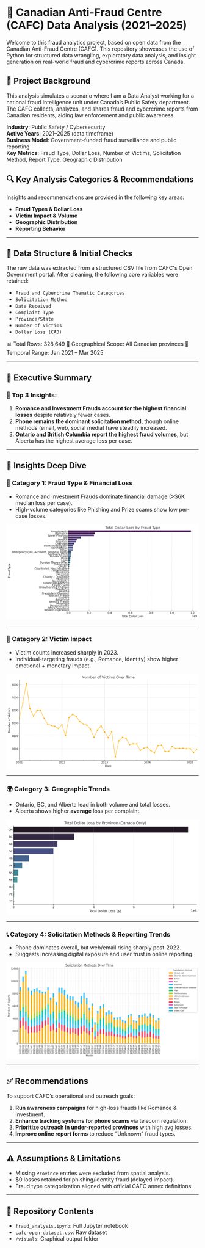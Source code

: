 
# 💼 Canadian Anti-Fraud Centre (CAFC) Data Analysis (2021–2025)

Welcome to this fraud analytics project, based on open data from the Canadian Anti-Fraud Centre (CAFC). This repository showcases the use of Python for structured data wrangling, exploratory data analysis, and insight generation on real-world fraud and cybercrime reports across Canada.

## 🏢 Project Background

This analysis simulates a scenario where I am a Data Analyst working for a national fraud intelligence unit under Canada’s Public Safety department. The CAFC collects, analyzes, and shares fraud and cybercrime reports from Canadian residents, aiding law enforcement and public awareness.

**Industry**: Public Safety / Cybersecurity  
**Active Years**: 2021–2025 (data timeframe)  
**Business Model**: Government-funded fraud surveillance and public reporting  
**Key Metrics**: Fraud Type, Dollar Loss, Number of Victims, Solicitation Method, Report Type, Geographic Distribution

## 🔍 Key Analysis Categories & Recommendations

Insights and recommendations are provided in the following key areas:

- **Fraud Types & Dollar Loss**
- **Victim Impact & Volume**
- **Geographic Distribution**
- **Reporting Behavior**

---

## 🧾 Data Structure & Initial Checks

The raw data was extracted from a structured CSV file from CAFC's Open Government portal. After cleaning, the following core variables were retained:

- `Fraud and Cybercrime Thematic Categories`
- `Solicitation Method`
- `Date Received`
- `Complaint Type`
- `Province/State`
- `Number of Victims`
- `Dollar Loss (CAD)`

📊 Total Rows: 328,649
📍 Geographical Scope: All Canadian provinces 
📅 Temporal Range: Jan 2021 – Mar 2025

---

## 📌 Executive Summary

### 🧠 Top 3 Insights:
1. **Romance and Investment Frauds account for the highest financial losses** despite relatively fewer cases.
2. **Phone remains the dominant solicitation method**, though online methods (email, web, social media) have steadily increased.
3. **Ontario and British Columbia report the highest fraud volumes**, but Alberta has the highest average loss per case.

---

## 🔎 Insights Deep Dive

### 📂 Category 1: Fraud Type & Financial Loss
- Romance and Investment Frauds dominate financial damage (>$6K median loss per case).
- High-volume categories like Phishing and Prize scams show low per-case losses.

![Loss by Fraud Type](visuals/chart_total_loss_by_fraud_type.png)

---

### 👥 Category 2: Victim Impact
- Victim counts increased sharply in 2023.
- Individual-targeting frauds (e.g., Romance, Identity) show higher emotional + monetary impact.

![Victims Over Time](visuals/chart_victims_over_time.png)

---

### 🌍 Category 3: Geographic Trends
- Ontario, BC, and Alberta lead in both volume and total losses.
- Alberta shows higher **average** loss per complaint.

![Loss by Province](visuals/chart_loss_by_province.png)

---

### 📞 Category 4: Solicitation Methods & Reporting Trends
- Phone dominates overall, but web/email rising sharply post-2022.
- Suggests increasing digital exposure and user trust in online reporting.

![Solicitation Trends](visuals/chart_solicitation_methods_over_time.png)

---

## ✅ Recommendations

To support CAFC’s operational and outreach goals:
1. **Run awareness campaigns** for high-loss frauds like Romance & Investment.
2. **Enhance tracking systems for phone scams** via telecom regulation.
3. **Prioritize outreach in under-reported provinces** with high avg losses.
4. **Improve online report forms** to reduce “Unknown” fraud types.

---

## ⚠️ Assumptions & Limitations

- Missing `Province` entries were excluded from spatial analysis.
- $0 losses retained for phishing/identity fraud (delayed impact).
- Fraud type categorization aligned with official CAFC annex definitions.

---

## 📁 Repository Contents

- `fraud_analysis.ipynb`: Full Jupyter notebook
- `cafc-open-dataset.csv`: Raw dataset
- `/visuals`: Graphical output folder
